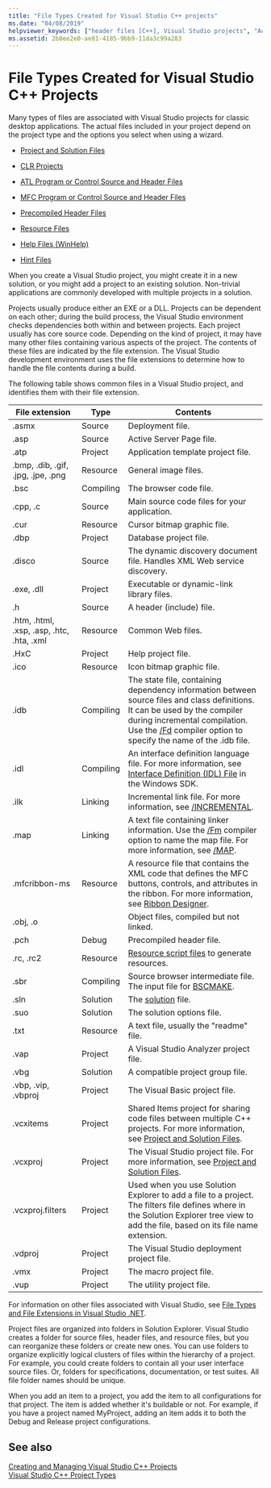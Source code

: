 ```yaml
---
title: "File Types Created for Visual Studio C++ projects"
ms.date: "04/08/2019"
helpviewer_keywords: ["header files [C++], Visual Studio projects", "ActiveX controls [C++], Help files", "def files", "project items [C++], files", "Visual Studio C++ projects, files and directories", "resource files, created by wizard", "files [C++], extensions", "Help files, for ActiveX controls", "Web projects [C++], adding items", ".def files", "licensing ActiveX controls"]
ms.assetid: 2b0ee2e0-ae81-4185-9bb9-11da3c99a283
---
```

# File Types Created for Visual Studio C++ Projects

Many types of files are associated with Visual Studio projects for classic desktop applications. The actual files included in your project depend on the project type and the options you select when using a wizard.

- [Project and Solution Files](project-and-solution-files.md)

- [CLR Projects](files-created-for-clr-projects.md)

- [ATL Program or Control Source and Header Files](atl-program-or-control-source-and-header-files.md)

- [MFC Program or Control Source and Header Files](mfc-program-or-control-source-and-header-files.md)

- [Precompiled Header Files](../creating-precompiled-header-files.md)

- [Resource Files](resource-files-cpp.md)

- [Help Files (WinHelp)](help-files-winhelp.md)

- [Hint Files](hint-files.md)

When you create a Visual Studio project, you might create it in a new solution, or you might add a project to an existing solution. Non-trivial applications are commonly developed with multiple projects in a solution.

Projects usually produce either an EXE or a DLL. Projects can be dependent on each other; during the build process, the Visual Studio environment checks dependencies both within and between projects. Each project usually has core source code. Depending on the kind of project, it may have many other files containing various aspects of the project. The contents of these files are indicated by the file extension. The Visual Studio development environment uses the file extensions to determine how to handle the file contents during a build.

The following table shows common files in a Visual Studio project, and identifies them with their file extension.

|File extension|Type|Contents|
|--------------------|----------|--------------|
|.asmx|Source|Deployment file.|
|.asp|Source|Active Server Page file.|
|.atp|Project|Application template project file.|
|.bmp, .dib, .gif, .jpg, .jpe, .png|Resource|General image files.|
|.bsc|Compiling|The browser code file.|
|.cpp, .c|Source|Main source code files for your application.|
|.cur|Resource|Cursor bitmap graphic file.|
|.dbp|Project|Database project file.|
|.disco|Source|The dynamic discovery document file. Handles XML Web service discovery.|
|.exe, .dll|Project|Executable or dynamic-link library files.|
|.h|Source|A header (include) file.|
|.htm, .html, .xsp, .asp, .htc, .hta, .xml|Resource|Common Web files.|
|.HxC|Project|Help project file.|
|.ico|Resource|Icon bitmap graphic file.|
|.idb|Compiling|The state file, containing dependency information between source files and class definitions. It can be used by the compiler during incremental compilation. Use the [/Fd](fd-program-database-file-name.md) compiler option to specify the name of the .idb file.|
|.idl|Compiling|An interface definition language file. For more information, see [Interface Definition (IDL) File](/windows/win32/Rpc/the-interface-definition-language-idl-file) in the Windows SDK.|
|.ilk|Linking|Incremental link file. For more information, see [/INCREMENTAL](incremental-link-incrementally.md).|
|.map|Linking|A text file containing linker information. Use the [/Fm](fm-name-mapfile.md) compiler option to name the map file. For more information, see [/MAP](map-generate-mapfile.md).|
|.mfcribbon-ms|Resource|A resource file that contains the XML code that defines the MFC buttons, controls, and attributes in the ribbon. For more information, see [Ribbon Designer](../../mfc/ribbon-designer-mfc.md).|
|.obj, .o||Object files, compiled but not linked.|
|.pch|Debug|Precompiled header file.|
|.rc, .rc2|Resource|[Resource script files](../../windows/working-with-resource-files.md) to generate resources.|
|.sbr|Compiling|Source browser intermediate file. The input file for [BSCMAKE](bscmake-options.md).|
|.sln|Solution|The [solution](/visualstudio/ide/solutions-and-projects-in-visual-studio) file.|
|.suo|Solution|The solution options file.|
|.txt|Resource|A text file, usually the "readme" file.|
|.vap|Project|A Visual Studio Analyzer project file.|
|.vbg|Solution|A compatible project group file.|
|.vbp, .vip, .vbproj|Project|The Visual Basic project file.|
|.vcxitems|Project|Shared Items project for sharing code files between multiple C++ projects. For more information, see [Project and Solution Files](project-and-solution-files.md).|
|.vcxproj|Project|The Visual Studio project file. For more information, see [Project and Solution Files](project-and-solution-files.md).|
|.vcxproj.filters|Project|Used when you use Solution Explorer to add a file to a project. The filters file defines where in the Solution Explorer tree view to add the file, based on its file name extension.|
|.vdproj|Project|The Visual Studio deployment project file.|
|.vmx|Project|The macro project file.|
|.vup|Project|The utility project file.|

For information on other files associated with Visual Studio, see [File Types and File Extensions in Visual Studio .NET](/visualstudio/ide/reference/project-and-solution-file-types).

Project files are organized into folders in Solution Explorer. Visual Studio creates a folder for source files, header files, and resource files, but you can reorganize these folders or create new ones. You can use folders to organize explicitly logical clusters of files within the hierarchy of a project. For example, you could create folders to contain all your user interface source files. Or, folders for specifications, documentation, or test suites. All file folder names should be unique.

When you add an item to a project, you add the item to all configurations for that project. The item is added whether it's buildable or not. For example, if you have a project named MyProject, adding an item adds it to both the Debug and Release project configurations.

## See also

[Creating and Managing Visual Studio C++ Projects](../creating-and-managing-visual-cpp-projects.md)<br>
[Visual Studio C++ Project Types](visual-cpp-project-types.md)<br>